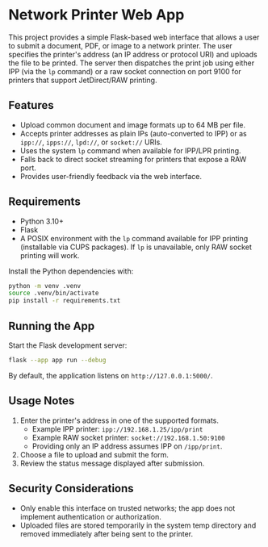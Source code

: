 # Network Printer Web App

This project provides a simple Flask-based web interface that allows a user to
submit a document, PDF, or image to a network printer. The user specifies the
printer's address (an IP address or protocol URI) and uploads the file to be
printed. The server then dispatches the print job using either IPP (via the
`lp` command) or a raw socket connection on port 9100 for printers that support
JetDirect/RAW printing.

## Features

- Upload common document and image formats up to 64&nbsp;MB per file.
- Accepts printer addresses as plain IPs (auto-converted to IPP) or as
  `ipp://`, `ipps://`, `lpd://`, or `socket://` URIs.
- Uses the system `lp` command when available for IPP/LPR printing.
- Falls back to direct socket streaming for printers that expose a RAW port.
- Provides user-friendly feedback via the web interface.

## Requirements

- Python 3.10+
- Flask
- A POSIX environment with the `lp` command available for IPP printing
  (installable via CUPS packages). If `lp` is unavailable, only RAW socket
  printing will work.

Install the Python dependencies with:

```bash
python -m venv .venv
source .venv/bin/activate
pip install -r requirements.txt
```

## Running the App

Start the Flask development server:

```bash
flask --app app run --debug
```

By default, the application listens on `http://127.0.0.1:5000/`.

## Usage Notes

1. Enter the printer's address in one of the supported formats.
   - Example IPP printer: `ipp://192.168.1.25/ipp/print`
   - Example RAW socket printer: `socket://192.168.1.50:9100`
   - Providing only an IP address assumes IPP on `/ipp/print`.
2. Choose a file to upload and submit the form.
3. Review the status message displayed after submission.

## Security Considerations

- Only enable this interface on trusted networks; the app does not implement
  authentication or authorization.
- Uploaded files are stored temporarily in the system temp directory and
  removed immediately after being sent to the printer.
